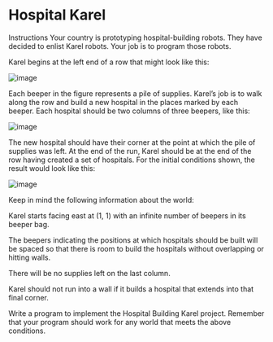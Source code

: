 # Hospital Karel

Instructions
Your country is prototyping hospital-building robots. They have decided to enlist Karel robots. Your job is to program those robots.



Karel begins at the left end of a row that might look like this:


![image](https://user-images.githubusercontent.com/97858274/236515708-cb0e11ae-6670-4833-86af-9e96e708d599.png)

Each beeper in the figure represents a pile of supplies. Karel’s job is to walk along the row and build a new hospital in the places marked by each beeper. Each hospital should be two columns of three beepers, like this:

![image](https://user-images.githubusercontent.com/97858274/236515788-8c839a9d-78a5-474a-948c-4f724a104576.png)

The new hospital should have their corner at the point at which the pile of supplies was left. At the end of the run, Karel should be at the end of the row having created a set of hospitals. For the initial conditions shown, the result would look like this:

![image](https://user-images.githubusercontent.com/97858274/236515893-f2539d89-05c7-42fb-8678-c01b60e551ab.png)

Keep in mind the following information about the world:

Karel starts facing east at (1, 1) with an infinite number of beepers in its beeper bag.

The beepers indicating the positions at which hospitals should be built will be spaced so that there is room to build the hospitals without overlapping or hitting walls.

There will be no supplies left on the last column.

Karel should not run into a wall if it builds a hospital that extends into that final corner.

Write a program to implement the Hospital Building Karel project. Remember that your program should work for any world that meets the above conditions.
